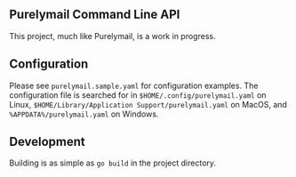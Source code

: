 ## Purelymail Command Line API
This project, much like Purelymail, is a work in progress.

## Configuration
Please see `purelymail.sample.yaml` for configuration examples. The
configuration file is searched for in `$HOME/.config/purelymail.yaml` on Linux,
`$HOME/Library/Application Support/purelymail.yaml` on MacOS, and 
`%APPDATA%/purelymail.yaml` on Windows.

## Development
Building is as simple as `go build` in the project directory.
